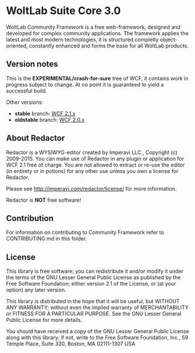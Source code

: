 WoltLab Suite Core 3.0
===============================

WoltLab Community Framework is a free web-framework, designed and developed for complex community applications. The framework applies the latest and most modern technologies, it is structured completly object-oriented, constantly enhanced and forms the base for all WoltLab products.

Version notes
-------------

This is the **EXPERIMENTAL/crash-for-sure** tree of WCF, it contains work in progress subject to change. At no point it is guaranteed to yield a successful build.

Other versions:
- **stable** branch: [WCF 2.1.x](https://github.com/WoltLab/WCF/tree/master)
- **oldstable** branch: [WCF 2.0.x](https://github.com/WoltLab/WCF/tree/2.0)

About Redactor
--------------

Redactor is a WYSIWYG-editor created by Imperavi LLC., Copyright (c) 2009-2015. You can make use of Redactor in any plugin or application for WCF 2.1 free of charge. You are not allowed to extract or re-use the editor (in entirety or in potions) for any other use unless you own a license for Redactor.

Please see http://imperavi.com/redactor/license/ for more information.

Redactor is **NOT** free software!

Contribution
------------

For information on contributing to Community Framework refer to CONTRIBUTING.md in this folder.

License
-------

This library is free software; you can redistribute it and/or
modify it under the terms of the GNU Lesser General Public License
as published by the Free Software Foundation; either version 2.1
of the License, or (at your option) any later version.

This library is distributed in the hope that it will be useful,
but WITHOUT ANY WARRANTY; without even the implied warranty of
MERCHANTABILITY or FITNESS FOR A PARTICULAR PURPOSE. See the GNU
Lesser General Public License for more details.

You should have received a copy of the GNU Lesser General Public
License along with this library; if not, write to the Free Software
Foundation, Inc., 59 Temple Place, Suite 330, Boston, MA 02111-1307 USA
